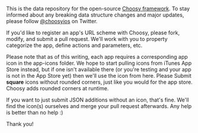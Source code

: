 This is the data repository for the open-source [Choosy framework](https://github.com/substantial/choosy). To stay informed about any breaking data structure changes and major updates, please follow [@choosyios](http://www.twitter.com/choosyios) on Twitter.

If you'd like to register an app's URL scheme with Choosy, please fork, modify, and submit a pull request. We'll work with you to property categorize the app, define actions and parameters, etc.

Please note that as of this writing, each app requires a corresponding app icon in the app-icons folder. We hope to start pulling icons from iTunes App Store instead, but if one isn't available there (or you're testing and your app is not in the App Store yet) then we'll use the icon from here. Please Submit **square** icons without rounded corners, just like you would for the app store. Choosy adds rounded corners at runtime.

If you want to just submit JSON additions without an icon, that's fine. We'll find the icon(s) ourselves and merge your pull request afterwards. Any help is better than no help :)

Thank you!
